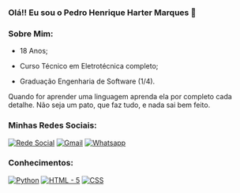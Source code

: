 ### Olá!! Eu sou o Pedro Henrique Harter Marques 🙂

### Sobre Mim:
 - 18 Anos;
 
 - Curso Técnico em Eletrotécnica completo;
 - Graduação Engenharia de Software (1/4).
 
Quando for aprender uma linguagem aprenda ela por completo cada detalhe. Não seja um pato, que faz tudo, e nada sai bem feito.

### Minhas Redes Sociais: 
[![Rede Social](https://img.shields.io/badge/Instagram-E4405F?style=for-the-badge&logo=instagram&logoColor=white)](https://www.instagram.com/_pedroharter)
[![Gmail](https://img.shields.io/badge/Gmail-D14836?style=for-the-badge&logo=gmail&logoColor=white)](mailto:pedrohenriqueharter@gmail.com)
[![Whatsapp](https://img.shields.io/badge/WhatsApp-25D366?style=for-the-badge&logo=whatsapp&logoColor=white)](https://wa.me/5548999206429)

### Conhecimentos:


[![Python](https://img.shields.io/badge/Python-3776AB?style=for-the-badge&logo=python&logoColor=white)]()
[![HTML - 5](https://img.shields.io/badge/HTML5-E34F26?style=for-the-badge&logo=html5&logoColor=white)]()
[![CSS](https://img.shields.io/badge/CSS3-1572B6?style=for-the-badge&logo=css3&logoColor=white)]()
